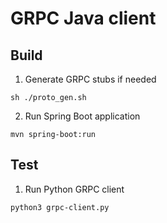 # GRPC Java client


## Build

1. Generate GRPC stubs if needed

```sh ./proto_gen.sh```

2. Run Spring Boot application

```mvn spring-boot:run```

## Test

1. Run Python GRPC client

```python3 grpc-client.py```
